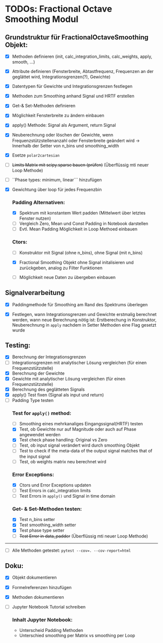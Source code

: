 # TODOs: Fractional Octave Smoothing Modul

## Grundstruktur für FractionalOctaveSmoothing Objekt:
* [x] Methoden definieren (init, calc_integration_limits, calc_weights, apply, 
    smooth, ...)
* [x] Attribute definieren (Fensterbreite, Abtastfrequenz, Frequenzen an der geglättet wird, Integrationsgrenzen(?), Gewichte)
* [x] Datentypen für Gewichte und Integrationsgrenzen festlegen
* [x] Methoden zum Smoothing anhand Signal und HRTF erstellen
* [x] Get-& Set-Methoden definieren
* [x] Möglichkeit Fensterbreite zu ändern einbauen
* [x] apply() Methode: Signal als Argument, return Signal
* [x] Neuberechnung oder löschen der Gewichte, wenn Frequenzstützstellenanzahl oder Fensterbreite geändert wird -> Innerhalb der Setter von n_bins und smoothing_width
* [x] Esetze `polar2cartesian`
* [ ] ~~Limits Matrix mit scipy.sparse bauen (prüfen)~~ (Überflüssig mti neuer Loop Methode)
* [ ] ``Phase types: minimum, linear``` hinzufügen
* [x] Gewichtung über loop für jedes Frequenzbin

    ### Padding Alternativen:
    * [x] Spektrum mit konstantem Wert padden (Mittelwert über letztes Fenster nutzen)
    * [ ] Vergleich Zero, Mean und Const Padding in Notebook darstellen
    * [ ] Evtl. Mean Padding Möglichkeit in Loop Methoed einbauen
    ### Ctors:
    * [ ] Konstruktor mit Signal (ohne n_bins), ohne Signal (mit n_bins)
    * [x] Fractional Smoothing Objekt ohne Signal initalisieren und zurückgeben, analog zu Filter Funktionen
    * [ ] Möglichkeit neue Daten zu übergeben einbauen 



## Signalverarbeitung
* [x] Paddingmethode für Smoothing am Rand des Spektrums überlegen
* [x] Festlegen, wann Integrationsgrenzen und Gewichte erstmalig berechnet werden, wann neue Berechnung nötig ist: Erstberechung in Konstruktor, Neuberechnung in `apply` nachdem in Setter Methoden eine Flag gesetzt wurde


## Testing:
* [x] Berechnung der Integrationsgrenzen 
* [ ] Integrationsgrenzen mit analytischer Lösung vergleichen (für einen Frequenzstützstelle)
* [x] Berechnung der Gewichte
* [x] Gewichte mit analytischer Lösung vergleichen (für einen Frequenzstützstelle)
* [x] Berechnung des geglätteten Signals
* [x] apply() Test fixen (Signal als input und return)
* [ ] Padding Type testen
    ### Test for `apply()` method:
    * [ ] Smoothing eines mehrkanaliges Eingangssignal(HRTF) testen
    * [x] Test, ob Gewichte nur auf Magnitude oder auch auf Phase angewendet werden
    * [x] Test check phase handling: Original vs Zero
    * [ ] Test, ob input signal verändert wird durch smoothing Objekt
    * [ ] Test to check if the meta-data of the output signal matches that of the input signal
    * [ ] Test, ob weights matrix neu berechnet wird
    ### Error Exceptions:
    * [x] Ctors und Error Exceptions updaten
    * [ ] Test Errors in calc_integration limits
    * [ ] Test Errors in `apply()` und Signal in time domain

    ### Get- & Set-Methoden testen:
    * [x] Test n_bins setter
    * [x] Test smoothing_width setter
    * [x] Test phase type setter
    * [ ] ~~Test Error in data_padder~~ (Überflüssig mti neuer Loop Methode)
---
* [ ] Alle Methoden getestet: ```pytest --cov=. --cov-report=html```

## Doku:
* [x] Objekt dokumentieren
* [x] Formelreferenzen hinzufügen
* [x] Methoden dokumentieren
* [ ] Jupyter Notebook Tutorial schreiben

    ### Inhalt Jupyter Notebook:
    * Unterscheid Padding Methoden
    * Unterschied smoothing per Matrix vs smoothing per Loop
